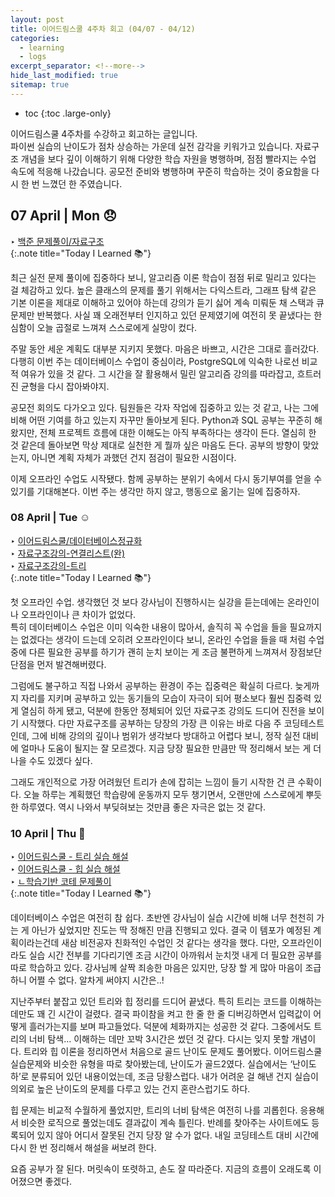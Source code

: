 ```yaml
---
layout: post
title: 이어드림스쿨 4주차 회고 (04/07 - 04/12)
categories: 
  - learning
  - logs 
excerpt_separator: <!--more-->
hide_last_modified: true
sitemap: true
---
```


* toc
{:toc .large-only}

이어드림스쿨 4주차를 수강하고 회고하는 글입니다. <br>파이썬 실습의 난이도가 점차 상승하는 가운데 실전 감각을 키워가고 있습니다. 자료구조 개념을 보다 깊이 이해하기 위해 다양한 학습 자원을 병행하며, 점점 빨라지는 수업 속도에 적응해 나갔습니다. 공모전 준비와 병행하며 꾸준히 학습하는 것이 중요함을 다시 한 번 느꼈던 한 주였습니다.

<!--more-->

## 07 April | Mon 😞

‣ [백준 문제풀이/자료구조](https://github.com/devyzz/Baekjoon_Python/tree/main/Silver) <br>
{:.note title="Today I Learned 📚"}

최근 실전 문제 풀이에 집중하다 보니, 알고리즘 이론 학습이 점점 뒤로 밀리고 있다는 걸 체감하고 있다. 높은 클래스의 문제를 풀기 위해서는 다익스트라, 그래프 탐색 같은 기본 이론을 제대로 이해하고 있어야 하는데 강의가 듣기 싫어 계속 미뤄둔 채 스택과 큐 문제만 반복했다. 사실 꽤 오래전부터 인지하고 있던 문제였기에 여전히 못 끝냈다는 한심함이 오늘 곱절로 느껴져 스스로에게 실망이 컸다.

주말 동안 세운 계획도 대부분 지키지 못했다. 마음은 바쁘고, 시간은 그대로 흘러갔다. 다행히 이번 주는 데이터베이스 수업이 중심이라, PostgreSQL에 익숙한 나로선 비교적 여유가 있을 것 같다. 그 시간을 잘 활용해서 밀린 알고리즘 강의를 따라잡고, 흐트러진 균형을 다시 잡아봐야지.

공모전 회의도 다가오고 있다. 팀원들은 각자 작업에 집중하고 있는 것 같고, 나는 그에 비해 어떤 기여를 하고 있는지 자꾸만 돌아보게 된다. Python과 SQL 공부는 꾸준히 해왔지만, 전체 프로젝트 흐름에 대한 이해도는 아직 부족하다는 생각이 든다.
열심히 한 것 같은데 돌아보면 막상 제대로 실천한 게 뭘까 싶은 마음도 든다. 공부의 방향이 맞았는지, 아니면 계획 자체가 과했던 건지 점검이 필요한 시점이다.

이제 오프라인 수업도 시작됐다. 함께 공부하는 분위기 속에서 다시 동기부여를 얻을 수 있기를 기대해본다. 이번 주는 생각만 하지 않고, 행동으로 옮기는 일에 집중하자.

### 08 April | Tue ☺️

‣ [이어드림스쿨/데이터베이스정규화](/learning/courses/2025-04-08-lecture_db-(copy)/) <br>‣ [자료구조강의-연결리스트(완)](/devnotes/dsa/2025-04-06-lecture02/) <br>‣ [자료구조강의-트리](/devnotes/dsa/2025-04-08-lecture03/) <br>
{:.note title="Today I Learned 📚"}

첫 오프라인 수업. 생각했던 것 보다 강사님이 진행하시는 실강을 듣는데에는 온라인이나 오프라인이나 큰 차이가 없었다. <br>특히 데이터베이스 수업은 이미 익숙한 내용이 많아서, 솔직히 꼭 수업을 들을 필요까지는 없겠다는 생각이 드는데 오히려 오프라인이다 보니, 온라인 수업을 들을 때 처럼 수업 중에 다른 필요한 공부를 하기가 괜히 눈치 보이는 게 조금 불편하게 느껴져서 장점보단 단점을 먼저 발견해버렸다.

그럼에도 불구하고 직접 나와서 공부하는 환경이 주는 집중력은 확실히 다르다. 늦게까지 자리를 지키며 공부하고 있는 동기들의 모습이 자극이 되어 평소보다 훨씬 집중력 있게 열심히 하게 됐고, 덕분에 한동안 정체되어 있던 자료구조 강의도 드디어 진전을 보이기 시작했다. 다만 자료구조를 공부하는 당장의 가장 큰 이유는 바로 다음 주 코딩테스트인데, 그에 비해 강의의 깊이나 범위가 생각보다 방대하고 어렵다 보니, 정작 실전 대비에 얼마나 도움이 될지는 잘 모르겠다. 지금 당장 필요한 만큼만 딱 정리해서 보는 게 더 나을 수도 있겠다 싶다.

그래도 개인적으로 가장 어려웠던 트리가 손에 잡히는 느낌이 들기 시작한 건 큰 수확이다. 오늘 하루는 계획했던 학습량에 운동까지 모두 챙기면서, 오랜만에 스스로에게 뿌듯한 하루였다. 역시 나와서 부딪혀보는 것만큼 좋은 자극은 없는 것 같다.

### 10 April | Thu 🥳

‣ [이어드림스쿨 - 트리 실습 해설](/learning/courses/2025-04-10-1lecture_tree/) <br>‣ [이어드림스쿨 - 힙 실습 해설](/learning/courses/2025-04-10-2lecture_heap/) <br>‣ [ㄴ학습기반 코테 문제풀이](https://github.com/devyzz/Baekjoon_Python/tree/main/Gold) <br>{:.note title="Today I Learned 📚"}

데이터베이스 수업은 여전히 참 쉽다. 초반엔 강사님이 실습 시간에 비해 너무 천천히 가는 게 아닌가 싶었지만 진도는 딱 정해진 만큼 진행되고 있다. 결국 이 템포가 예정된 계획이라는건데 새삼 비전공자 친화적인 수업인 것 같다는 생각을 했다. 다만, 오프라인이라도 실습 시간 전부를 기다리기엔 조금 시간이 아까워서 눈치껏 내게 더 필요한 공부를 따로 학습하고 있다. 강사님께 살짝 죄송한 마음은 있지만, 당장 할 게 많아 마음이 조급하니 어쩔 수 없다. 알차게 써야지 시간은..!

지난주부터 붙잡고 있던 트리와 힙 정리를 드디어 끝냈다. 특히 트리는 코드를 이해하는 데만도 꽤 긴 시간이 걸렸다. 결국 파이참을 켜고 한 줄 한 줄 디버깅하면서 입력값이 어떻게 흘러가는지를 보며 파고들었다. 덕분에 체화까지는 성공한 것 같다. 그중에서도 트리의 너비 탐색… 이해하는 데만 꼬박 3시간은 썼던 것 같다. 다시는 잊지 못할 개념이다. 트리와 힙 이론을 정리하면서 처음으로 골드 난이도 문제도 풀어봤다. 이어드림스쿨 실습문제와 비슷한 유형을 따로 찾아봤는데, 난이도가 골드2였다. 실습에서는 ‘난이도 하’로 분류되어 있던 내용이었는데, 조금 당황스럽다. 내가 어려운 걸 해낸 건지 실습이 의외로 높은 난이도의 문제를 다루고 있는 건지 혼란스럽기도 하다.

힙 문제는 비교적 수월하게 풀었지만, 트리의 너비 탐색은 여전히 나를 괴롭힌다. 응용해서 비슷한 로직으로 풀었는데도 결과값이 계속 틀린다. 반례를 찾아주는 사이트에도 등록되어 있지 않아 어디서 잘못된 건지 당장 알 수가 없다. 내일 코딩테스트 대비 시간에 다시 한 번 정리해서 해설을 써보려 한다.

요즘 공부가 잘 된다. 머릿속이 또렷하고, 손도 잘 따라준다. 지금의 흐름이 오래도록 이어졌으면 좋겠다.
